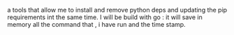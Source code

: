 a tools that allow me to install and remove python deps and updating the pip requirements int the same time.
I will be build with go :
it will save in memory all the command that , i have run and the time stamp.